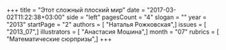+++
title = "Этот сложный плоский мир"
date = "2017-03-02T11:22:38+03:00"
side = "left"
pagesCount = "4"
slogan = ""
year = "2013"
startPage = "2"
authors = [ "Наталья Рожковская",]
issues = [ "2013_07",]
illustrators = [ "Анастасия Мошина",]
month = "07"
rubrics = [ "Математические сюрпризы",]
+++
